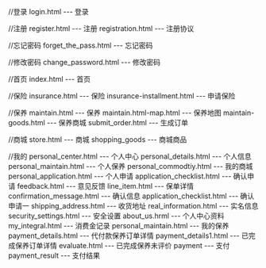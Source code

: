 //登录
login.html --- 登录

//注册
register.html ---  注册
registration.html --- 注册协议

//忘记密码
forget_the_pass.html ---  忘记密码

//修改密码
change_password.html --- 修改密码

//首页
index.html --- 首页

//保险
insurance.html --- 保险
insurance-installment.html --- 申请保险

//保养
maintain.html --- 保养
maintain.html-map.html --- 保养地图
maintain-goods.html --- 保养商城
submit_order.html --- 生成订单

//商城
store.html --- 商城
shopping_goods --- 商城商品

//我的
personal_center.html --- 个人中心
personal_details.html --- 个人信息
personal_maintain.html --- 个人保养
personal_commodtiy.html --- 我的商城
personal_application.html --- 个人申请
application_checklist.html --- 确认申请
feedback.html --- 意见反馈
line_item.html --- 保单详情
confirmation_message.html --- 确认信息
application_checklist.html --- 确认申请一
shipping_address.html --- 收货地址
real_information.html --- 实名信息
security_settings.html --- 安全设置
about_us.hrml --- 个人中心资料
my_integral.html --- 消费金记录
personal_maintain.html --- 我的保养
payment_details.html --- 代付款保养订单详情
payment_details1.html --- 已完成保养订单详情
evaluate.html --- 已完成保养未评价
payment --- 支付
payment_result --- 支付结果

